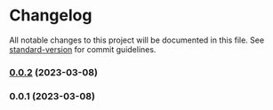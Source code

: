 # Changelog

All notable changes to this project will be documented in this file. See [standard-version](https://github.com/conventional-changelog/standard-version) for commit guidelines.

### [0.0.2](https://github.com/GnomGad/ts-simple-template/compare/v0.0.1...v0.0.2) (2023-03-08)

### 0.0.1 (2023-03-08)
